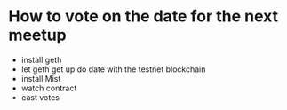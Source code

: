 # How to vote on the date for the next meetup

* install geth
* let geth get up do date with the testnet blockchain
* install Mist
* watch contract
* cast votes
